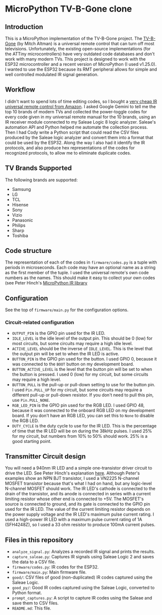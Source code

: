# MicroPython TV-B-Gone clone
## Introduction
This is a MicroPython implementation of the TV-B-Gone project.
The [TV-B-Gone](https://www.tvbgone.com/) (by Mitch Altman) is a universal remote control that can turn off most televisions.
Unfortunately, the existing open-source implementations (for the ATTiny microcontrollers) have very outdated code databases and don't work with many modern TVs.
This project is designed to work with the ESP32 microcontroller and a recent version of MicroPython (I used v1.25.0).
I wanted to use the ESP32 because its RMT peripheral allows for simple and well controlled modulated IR signal generation.
## Workflow
I didn't want to spend lots of time editing codes, so I bought a [very cheap IR universal remote control from Amazon](https://www.amazon.com/dp/B0D6GFNFJY).
I asked Google Gemini to tell me the top 10 brands of modern TVs and collected the power-toggle codes for every code given in my universal remote manual for the 10 brands, using an IR receiver module connected to my Saleae Logic 8 logic analyzer.
Saleae's automation API and Python helped me automate the collection process.
Then I had Cody write a Python script that could read the CSV files produced by the Saleae logic analyzer and convert them into a format that could be used by the ESP32. Along the way I also had it identify the IR protocols, and also produce hex representations of the codes for recognized protocols, to allow me to eliminate duplicate codes.
## TV Brands Supported
The following brands are supported:
  - Samsung
  - LG
  - TCL
  - Hisense
  - Sony
  - Vizio
  - Panasonic
  - Philips
  - Sharp
  - Toshiba
## Code structure
The representation of each of the codes in `firmware/codes.py` is a tuple with periods in microseconds. Each code may have an optional name as a string as the first member of the tuple.
I used the universal remote's own code numbers as the names.
This should make it easy to collect your own codes (see Peter Hinch's [MicroPython IR library](https://github.com/peterhinch/micropython_ir/tree/master)
## Configuration
See the top of `firmware/main.py` for the configuration options.
### Circuit-related configuration
  - `OUTPUT_PIN` is the GPIO pin used for the IR LED.
  - `IDLE_LEVEL` is the idle level of the output pin. This should be 0 (low) for most circuits, but some circuits may require a high idle level.
  - `ACTIVE_LEVEL` should be the inverse of `IDLE_LEVEL`. This is the level that the output pin will be set to when the IR LED is active.
  - `BUTTON_PIN` is the GPIO pin used for the button. I used GPIO 0, because it was connected to the `BOOT` button on my development board.
  - `BUTTON_ACTIVE_LEVEL` is the level that the button pin will be set to when the button is pressed. I used 0 (low) for my circuit, but some circuits may require a high level.
  - `BUTTON_PULL` is the pull-up or pull-down setting to use for the button pin. I used `Pin.PULL_UP` for my circuit, but some circuits may require a different pull-up or pull-down resistor. If you don't need to pull this pin, use `Pin.PULL_NONE`.
  - `RGB_LED_PIN` is the GPIO pin used for the RGB LED. I used GPIO 48, because it was connected to the onboard RGB LED on my development board. If you don't have an RGB LED, you can set this to `None` to disable the RGB LED.
  - `DUTY_CYCLE` is the duty cycle to use for the IR LED.
  This is the percentage of time that the IR LED will be on during the 38kHz pulses.
  I used 25% for my circuit, but numbers from 10% to 50% should work. 25% is a good starting point.
## Transmitter Circuit design
You will need a 940nm IR LED and a simple one-transistor driver circuit to drive the LED.
See Peter Hinch's explanation [here](https://github.com/peterhinch/micropython_ir/blob/master/TRANSMITTER.md).
Although Peter's examples show an NPN BJT transistor, 
I used a VN2225 N-channel MOSFET transistor because that's what I had on hand, but any logic-level N-channel MOSFET should work.
The IR LED's cathode is connected to the drain of the transistor,
and its anode is connected in series with a current limiting resistor whose other end is connected to +5V.
The MOSFET's source is connected to ground, and its gate is connected to the GPIO pin used for the IR LED.
The value of the current limiting resistor depends on the power supply voltage and the IR LED's maximum pulse current rating.
I used a high-power IR LED with a maximum pulse current rating of 1A (SFH4248Z), so I used a 33 ohm resistor to produce 100mA current pulses.
## Files in this repository
  - `analyze_signal.py`: Analyzes a recorded IR signal and prints the results.
  - `capture_saleae.py`: Captures IR signals using Saleae Logic 2 and saves the data to a CSV file.
  - `firmware/codes.py`: IR codes for the ESP32.
  - `firmware/main.py`: Main firmware file.
  - `good/`: CSV files of good (non-duplicated) IR codes captured using the Saleae Logic.
  - `good_py/`: Good IR codes captured using the Saleae Logic, converted to Python format.
  - `prompt_captures.py`: A script to capture IR codes using the Saleae and save them to CSV files.
  - `README.md`: This file.
